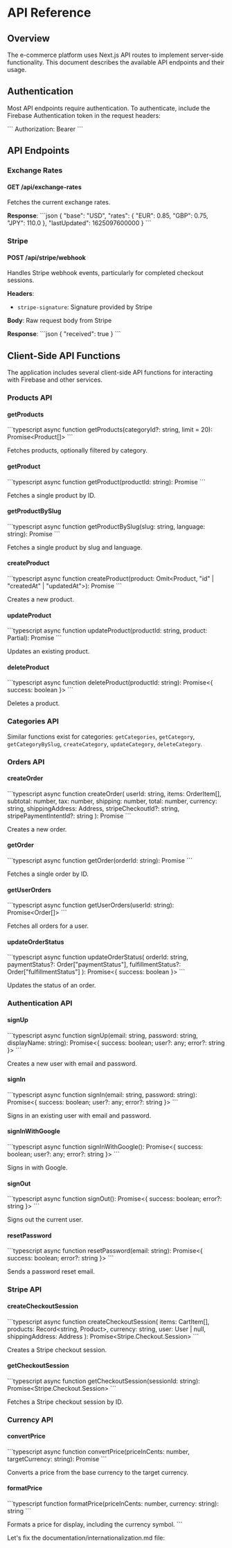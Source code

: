 # API Reference

## Overview

The e-commerce platform uses Next.js API routes to implement server-side functionality. This document describes the available API endpoints and their usage.

## Authentication

Most API endpoints require authentication. To authenticate, include the Firebase Authentication token in the request headers:

\`\`\`
Authorization: Bearer <token>
\`\`\`

## API Endpoints

### Exchange Rates

#### GET /api/exchange-rates

Fetches the current exchange rates.

**Response**:
\`\`\`json
{
  "base": "USD",
  "rates": {
    "EUR": 0.85,
    "GBP": 0.75,
    "JPY": 110.0
  },
  "lastUpdated": 1625097600000
}
\`\`\`

### Stripe

#### POST /api/stripe/webhook

Handles Stripe webhook events, particularly for completed checkout sessions.

**Headers**:
- `stripe-signature`: Signature provided by Stripe

**Body**: Raw request body from Stripe

**Response**:
\`\`\`json
{
  "received": true
}
\`\`\`

## Client-Side API Functions

The application includes several client-side API functions for interacting with Firebase and other services.

### Products API

#### getProducts

\`\`\`typescript
async function getProducts(categoryId?: string, limit = 20): Promise<Product[]>
\`\`\`

Fetches products, optionally filtered by category.

#### getProduct

\`\`\`typescript
async function getProduct(productId: string): Promise<Product>
\`\`\`

Fetches a single product by ID.

#### getProductBySlug

\`\`\`typescript
async function getProductBySlug(slug: string, language: string): Promise<Product>
\`\`\`

Fetches a single product by slug and language.

#### createProduct

\`\`\`typescript
async function createProduct(product: Omit<Product, "id" | "createdAt" | "updatedAt">): Promise<Product>
\`\`\`

Creates a new product.

#### updateProduct

\`\`\`typescript
async function updateProduct(productId: string, product: Partial<Product>): Promise<Product>
\`\`\`

Updates an existing product.

#### deleteProduct

\`\`\`typescript
async function deleteProduct(productId: string): Promise<{ success: boolean }>
\`\`\`

Deletes a product.

### Categories API

Similar functions exist for categories: `getCategories`, `getCategory`, `getCategoryBySlug`, `createCategory`, `updateCategory`, `deleteCategory`.

### Orders API

#### createOrder

\`\`\`typescript
async function createOrder(
  userId: string,
  items: OrderItem[],
  subtotal: number,
  tax: number,
  shipping: number,
  total: number,
  currency: string,
  shippingAddress: Address,
  stripeCheckoutId?: string,
  stripePaymentIntentId?: string
): Promise<Order>
\`\`\`

Creates a new order.

#### getOrder

\`\`\`typescript
async function getOrder(orderId: string): Promise<Order>
\`\`\`

Fetches a single order by ID.

#### getUserOrders

\`\`\`typescript
async function getUserOrders(userId: string): Promise<Order[]>
\`\`\`

Fetches all orders for a user.

#### updateOrderStatus

\`\`\`typescript
async function updateOrderStatus(
  orderId: string,
  paymentStatus?: Order["paymentStatus"],
  fulfillmentStatus?: Order["fulfillmentStatus"]
): Promise<{ success: boolean }>
\`\`\`

Updates the status of an order.

### Authentication API

#### signUp

\`\`\`typescript
async function signUp(email: string, password: string, displayName: string): Promise<{ success: boolean; user?: any; error?: string }>
\`\`\`

Creates a new user with email and password.

#### signIn

\`\`\`typescript
async function signIn(email: string, password: string): Promise<{ success: boolean; user?: any; error?: string }>
\`\`\`

Signs in an existing user with email and password.

#### signInWithGoogle

\`\`\`typescript
async function signInWithGoogle(): Promise<{ success: boolean; user?: any; error?: string }>
\`\`\`

Signs in with Google.

#### signOut

\`\`\`typescript
async function signOut(): Promise<{ success: boolean; error?: string }>
\`\`\`

Signs out the current user.

#### resetPassword

\`\`\`typescript
async function resetPassword(email: string): Promise<{ success: boolean; error?: string }>
\`\`\`

Sends a password reset email.

### Stripe API

#### createCheckoutSession

\`\`\`typescript
async function createCheckoutSession(
  items: CartItem[],
  products: Record<string, Product>,
  currency: string,
  user: User | null,
  shippingAddress: Address
): Promise<Stripe.Checkout.Session>
\`\`\`

Creates a Stripe checkout session.

#### getCheckoutSession

\`\`\`typescript
async function getCheckoutSession(sessionId: string): Promise<Stripe.Checkout.Session>
\`\`\`

Fetches a Stripe checkout session by ID.

### Currency API

#### convertPrice

\`\`\`typescript
async function convertPrice(priceInCents: number, targetCurrency: string): Promise<number>
\`\`\`

Converts a price from the base currency to the target currency.

#### formatPrice

\`\`\`typescript
function formatPrice(priceInCents: number, currency: string): string
\`\`\`

Formats a price for display, including the currency symbol.
\`\`\`

Let's fix the documentation/internationalization.md file:
